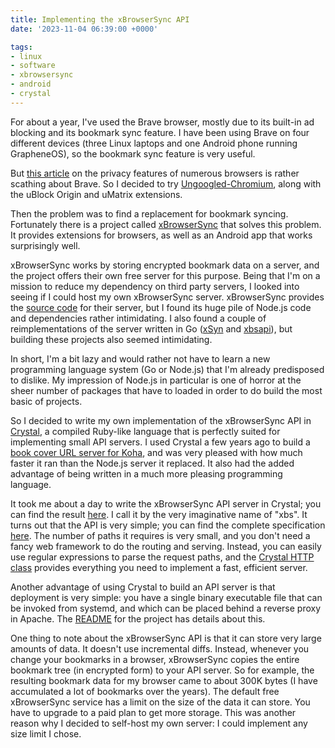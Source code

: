 ```yaml
---
title: Implementing the xBrowserSync API
date: '2023-11-04 06:39:00 +0000'

tags:
- linux
- software
- xbrowsersync
- android
- crystal
---
```


For about a year, I've used the Brave browser, mostly due to its built-in
ad blocking and its bookmark sync feature.  I have been using Brave on
four different devices (three Linux laptops and one Android phone
running GrapheneOS), so the bookmark sync feature is very useful.

But [this article](https://digdeeper.club/articles/browsers.xhtml) on
the privacy features of numerous browsers is rather scathing
about Brave.  So I decided to try [Ungoogled-Chromium](https://github.com/ungoogled-software/ungoogled-chromium),
along with the uBlock Origin and uMatrix extensions.

Then the problem was to find a replacement for bookmark syncing.
Fortunately there is a project called [xBrowserSync](https://www.xbrowsersync.org/)
that solves this problem.  It provides extensions for browsers, as well
as an Android app that works surprisingly well.

xBrowserSync works by storing encrypted bookmark data on a server, and
the project offers their own free server for this purpose.  Being that
I'm on a mission to reduce my dependency on third party servers,
I looked into seeing if I could host my own xBrowserSync server.
xBrowserSync provides the [source code](https://github.com/xbrowsersync/api) for their
server, but I found its huge pile of Node.js code and dependencies
rather intimidating.  I also found a couple of reimplementations
of the server written in Go ([xSyn](https://github.com/ishani/xsyn)
and [xbsapi](https://github.com/mrusme/xbsapi)), but building these
projects also seemed intimidating.

In short, I'm a bit lazy and would rather not have to learn a new programming
language system (Go or Node.js) that I'm already predisposed to dislike.  My impression
of Node.js in particular is one of horror at the sheer number of packages that
have to loaded in order to do build the most basic of projects.

So I decided to write my own implementation of the xBrowserSync API
in [Crystal](https://crystal-lang.org/), a compiled Ruby-like language that is perfectly suited for
implementing small API servers.  I used Crystal a few years ago to
build a [book cover URL server for Koha](https://www.bloovis.com/fossil/home/marka/fossils/cover/doc/trunk/README.md),
and was very pleased with how much faster it ran than the
Node.js server it replaced.  It also had the added advantage of
being written in a much more pleasing programming language.

It took me about a day to write the xBrowserSync API server
in Crystal; you can find the result [here](https://www.bloovis.com/fossil/home/marka/fossils/xbs/doc/trunk/README.md).
I call it by the very imaginative name of "xbs".
It turns out that the API is very simple; you can find
the complete specification [here](https://api.xbrowsersync.org/).
The number of paths it requires is very small, and you don't need
a fancy web framework to do the routing and serving.  Instead,
you can easily use regular expressions to parse the request paths,
and the [Crystal HTTP class](https://crystal-lang.org/api/1.10.1/HTTP.html) provides
everything you need to implement a fast, efficient server.

Another advantage of using Crystal to build an API server is that
deployment is very simple: you have a single binary executable file
that can be invoked from systemd, and which can be placed behind
a reverse proxy in Apache.  The [README](https://www.bloovis.com/fossil/home/marka/fossils/xbs/doc/trunk/README.md)
for the project has details about this.

One thing to note about the xBrowserSync API is that it can store very
large amounts of data.  It doesn't use incremental diffs.  Instead,
whenever you change your bookmarks in a browser, xBrowserSync copies
the entire bookmark tree (in encrypted form) to your API server.  So for
example, the resulting bookmark data for my browser came to about 300K
bytes (I have accumulated a lot of bookmarks over the years).  The
default free xBrowserSync service has a limit on the size of
the data it can store.  You have to upgrade to a paid plan
to get more storage.  This was another reason why I decided
to self-host my own server: I could implement any size limit
I chose.
